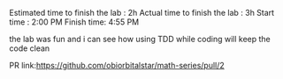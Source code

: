 Estimated time to finish the lab : 2h
Actual time to finish the lab : 3h
Start time : 2:00 PM
Finish time: 4:55 PM

the lab was fun and i can see how using TDD while coding will keep the code clean

PR link:https://github.com/obiorbitalstar/math-series/pull/2
